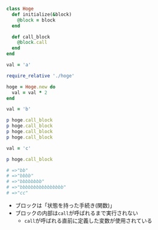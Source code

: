 ```val.rb
class Hoge
  def initialize(&block)
    @block = block
  end

  def call_block
    @block.call
  end
end
```

```ruby
val = 'a'

require_relative './hoge'

hoge = Hoge.new do
  val = val * 2
end

val = 'b'

p hoge.call_block
p hoge.call_block
p hoge.call_block
p hoge.call_block

val = 'c'

p hoge.call_block

# =>"bb"
# =>"bbbb"
# =>"bbbbbbbb"
# =>"bbbbbbbbbbbbbbbb"
# =>"cc"
```

- ブロックは「状態を持った手続き(関数)」
- ブロックの内部は`call`が呼ばれるまで実行されない
  - `call`が呼ばれる直前に定義した変数が使用されている
